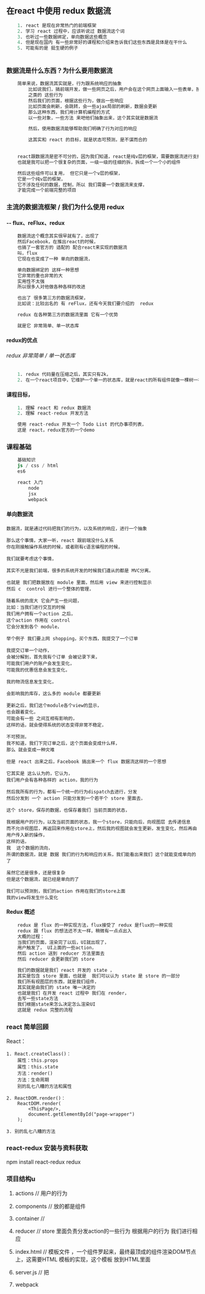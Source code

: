##  在react 中使用 redux 数据流
```s
    1. react 是现在非常热门的前端框架
    2. 学习 react 过程中，应该听说过 数据流这个词
    3. 也听过一些数据绑定，单向数据这些概念
    4. 但是现在国内 有一些非常好的课程和介绍来告诉我们这些东西是具体是在干什么
    5. 可能有的是 挺生硬的例子
    

```

### 数据流是什么东西？为什么要用数据流

```s
    简单来说，数据流其实就是，行为跟系统响应的抽象
        比如说我们，搞前端开发，做一些网页之后，用户会在这个网页上面输入一些表单，按 一些按钮，可能还会有一些拖拽呀
        之类的 这些行为
        然后我们的页面，根据这些行为，做出一些响应
        比如页面会刷新，会跳转，会一些ajax局部的刷新，数据会更新
        那么这种东西，我们用计算机编程的方式
        以一些对象，一些方法 来吧他们抽象出来，这个其实就是数据流

        然后，使用数据流能够帮助我们明确了行为对应的响应

        这其实和 react 的目标，就是状态可预测，是不谋而合的
        
```
```s
    react跟数据流是密不可分的，因为我们知道，react是纯v层的框架，需要数据流进行支撑，它只负责视图，它在视图层做得非常优秀，把视图层做成 这种组件化的
    也就是我可以把一个很复杂的页面，一级一级的往细的拆，拆成一个一个小的组件

    然后这些组件可以复用， 但它只是一个v层的框架，
    它是一个纯v层的框架，
    它不涉及任何的数据，控制，所以 我们需要一个数据流来支撑，
    才能完成一个前端完整的项目

```
### 主流的数据流框架 / 我们为什么使用 redux
####    -- flux、reFlux、redux
```s
    数据流这个概念其实很早就有了，出现了
    然后Facebook，在推出react的时候，
    也搞了一套官方的 适配的 配合react来实现的数据流
    叫，flux
    它现在也变成了一种 单向的数据流，

    单向数据绑定的 这样一种思想
    它非常的重也非常的大
    实用性不太强
    所以很多人对他做各种各样的改进

    也出了 很多第三方的数据流框架，
    比如说：比较出名的 有 reFlux，还有今天我们要介绍的  redux

    redux 在各种第三方的数据流里面 它有一个优势

    就是它 非常简单、单一状态库
```
#### redux的优点
###### redux 非常简单 / 单一状态库
```s
    1. redux 代码量在压缩之后，其实只有2k，
    2. 在一个react项目中，它维护一个单一的状态库，就是react的所有组件就像一棵树一样
``` 

#### 课程目标，
```s
    1. 理解 react 和 redux 数据流
    2. 理解 react-redux 开发方法

    使用 react-redux 开发一个 Todo List 的代办事项列表，
    这是 react，redux官方的一个demo

```

### 课程基础
```s
    基础知识
    js / css / html
    es6 

    react 入门
        node
        jsx
        webpack
```


#### 单向数据流

    数据流，就是通过代码把我们的行为，以及系统的响应，进行一个抽象

    那么这个事情，大家一听，react 跟前端没什么关系
    你在刚接触操作系统的时候，或者刚有c语言编程的时候，

    我们就要考虑这个事情，

    其实不光是我们前端，很多的系统开发的时候我们遵从的都是 MVC分离。

    也就是 我们把数据放在 module 里面，然后用 view 来进行控制显示
    然后 c  control 进行一个整体的管理，

    随着系统的庞大 它会产生一些问题，
    比如：当我们进行交互的时候
    我们用户拥有一个action 之后，
    这个action 作用在 control
    它会分发到各个 module，

    举个例子 我们要上网 shopping，买个东西，我提交了一个订单

    我提交订单一个动作，
    会被分解到，首先我有个订单 会被记录下来，
    可能我们用户的账户会发生变化，
    可能我的优惠信息会发生变化，

    我的物流信息发生变化，

    会影响我的库存，这么多的 module 都要更新

    更新之后，我们这个module各个view的显示，
    也会跟着变化，
    可能会有一些 之间互相有影响的，
    这样的话，就会使得系统的状态变得非常不稳定，

    不可预测，
    我不知道，我们下完订单之后，这个页面会变成什么样，
    那么 就会变成一种灾难

    但是 react 出来之后，Facebook 搞出来一个 flux 数据流这样的一个思想

    它其实是 这么认为的，它认为，
    我们用户会有各种各样的 action，我的行为

    然后我所有的行为，都有一个统一的行为dispatch去进行，分发
    然后分发到 一个 action 只能分发到一个若干个 store 里面去，

    这个 store，保存的数据，也保存着我们 当前页面的状态，

    我根据用户的行为，以及当前页面的状态，我一个store，只能向后，向视图层 去传递信息
    而不允许视图层，再返回来作用在store上，然后我的视图就会发生更新，发生变化，然后再由用户传入新的操作，
    这样的话，
    我  这个数据的流向，
    所谓的数据流，就是 数据 我们的行为和响应的关系，我们能看出来我们 这个就能变成单向的了

    虽然它还是很多，还是很复杂
    但是这个数据流，就已经是单向的了

    我们可以预测到，我们的action 作用在我们的store上面
    我的view将发生什么变化


#### Redux 概述
```s
    redux 是 flux 的一种实现方法，flux接受了 redux 是flux的一种实现
    redux 跟 flux 的想法还不太一样，稍微有一点点出入
    大概的过程：
    当我们的页面，渲染完了以后，UI就出现了，
    用户触发了， UI上面的一些action，
    然后 action 送到 reducer 方法里面去
    然后 reducer 会更新我们的 store

    我们的数据就是我们 react 开发的 state ，
    其实是包含 store 里面，也就是  我们可以认为 state 是 store 的一部分
    我们所有视图层的东西，就是我们组件，
    其实就是由我们的 state 唯一决定的
    也就是我们 在开发 react 过程中 我们在 render，
    去写一些state方法
    我们根据state来怎么决定怎么渲染UI
    这就是 redux 完整的流程

```

### react 简单回顾

React：

    1. React.createClass()：
        属性：this.props
        属性：this.state
        方法：render()
        方法：生命周期
        别的乱七八糟的方法和属性

    2. ReactDOM.render()：
        ReactDOM.render(
            <ThisPage/>,
            document.getElementById("page-wrapper")
        );
    
    3. 别的乱七八糟的方法
### react-redux 安装与资料获取

npm install react-redux redux 

### 项目结构u
1. actions  // 用户的行为
2. components  // 放的都是组件
3. container   // 
4. reducer  // store 里面负责分发action的一些行为 根据用户的行为 我们进行相应

5. index.html  // 模板文件 ，一个组件罗起来，最终最顶成的组件渲染DOM节点上，这需要HTML 模板的实现，这个模板 放到HTML里面
6. server.js   // 把

7. webpack










